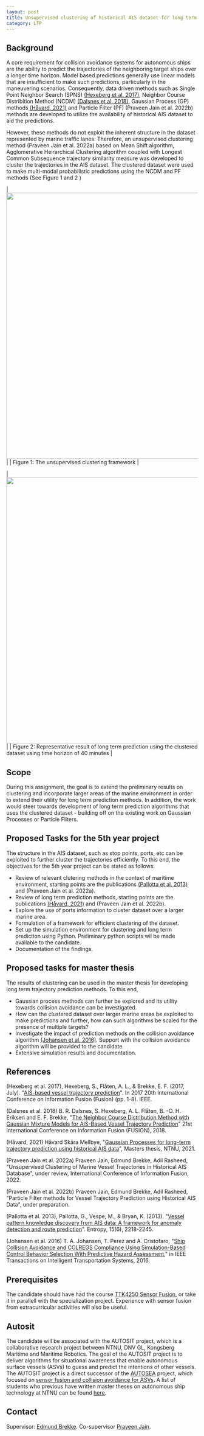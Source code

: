 ```yaml
---
layout: post
title: Unsupervised clustering of historical AIS dataset for long term trajectory prediction
category: LTP
---
```

## Background


A core requirement for collision avoidance systems for autonomous ships are the ability to predict the trajectories of the neighboring target ships over a longer time horizon. Model based predictions generally use linear models that are insufficient to make such predictions, particularly in the maneuvering scenarios. Consequently, data driven methods such as Single Point Neighbor Search (SPNS) [(Hexeberg et al. 2017)],  Neighbor Course Distribition Method (NCDM) [(Dalsnes et al. 2018)], Gaussian Process (GP) methods [(Håvard, 2021)] and Particle Filter (PF) (Praveen Jain et al. 2022b) methods are developed to utilize the availability of historical AIS dataset to aid the predictions. 


However, these methods do not exploit the inherent structure in the dataset represented by marine traffic lanes. Therefore, an unsupervised clustering method (Praveen Jain et al. 2022a) based on Mean Shift algorithm, Agglomerative Heirarchical Clustering algorithm coupled with Longest Common Subsequence trajectory similarity measure was developed to cluster the trajectories in the AIS dataset. The clustered dataset were used to make multi-modal probabilistic predictions using the NCDM and PF methods (See Figure 1 and 2 ) 

|<img src="{{site.url}}/assets/clustering.png" width="700"> | 
| Figure 1: The unsupervised clustering framework  |

|<img src="{{site.url}}/assets/ltp.png" width="700"> | 
| Figure 2: Representative result of long term prediction using the clustered dataset using time horizon of 40 minutes |
 

## Scope

During this assignment, the goal is to extend the preliminary results on clustering and incorporate larger areas of the marine environment in order to extend their utility for long term prediction methods. In addition, the work would steer towards development of long term prediction algorithms that uses the clustered dataset - building off on the existing work on Gaussian Processes or Particle Filters. 

## Proposed Tasks for the 5th year project

The structure in the AIS dataset, such as stop points, ports, etc can be exploited to further cluster the trajectories efficiently. To this end, the objectives for the 5th year project can be stated as follows:

* Review of relevant clutering methods in the context of maritime environment, starting points are the publications [(Pallotta et al. 2013)] and (Praveen Jain et al. 2022a).
* Review of long term prediction methods, starting points are the publications [(Håvard, 2021)] and (Praveen Jain et al. 2022b).
* Explore the use of ports information to cluster dataset over a larger marine area.
* Formulation of a framework for efficient clustering of the dataset.
* Set up the simulation environment for clustering and long term prediction using Python. Preliminary python scripts wil be made available to the candidate.
* Documentation of the findings.


## Proposed tasks for master thesis

The results of clustering can be used in the master thesis for developing long term trajectory prediction methods. To this end,

* Gaussian process methods can further be explored and its utility towards collision avoidance can be investigated.
* How can the clustered dataset over larger marine areas be exploited to make predictions and further, how can such algorithms be scaled for the presence of multiple targets?
* Investigate the impact of prediction methods on the collision avoidance algorithm [(Johansen et al. 2016)]. Support with the collision avoidance algorithm will be provided to the candidate.
* Extensive simulation results and documentation.


## References

(Hexeberg et al. 2017), Hexeberg, S., Flåten, A. L., & Brekke, E. F. (2017, July). "[AIS-based vessel trajectory prediction][(Hexeberg et al. 2017)]". In 2017 20th International Conference on Information Fusion (Fusion) (pp. 1-8). IEEE.

(Dalsnes et al. 2018) B. R. Dalsnes, S. Hexeberg, A. L. Flåten, B. -O. H. Eriksen and E. F. Brekke, "[The Neighbor Course Distribution Method with Gaussian Mixture Models for AIS-Based Vessel Trajectory Prediction][(Dalsnes et al. 2018)]" 21st International Conference on Information Fusion (FUSION), 2018.

(Håvard, 2021) Håvard Skåra Mellbye, "[Gaussian Processes for long-term trajectory prediction using historical AIS data][(Håvard, 2021)]", Masters thesis, NTNU, 2021.

(Praveen Jain et al. 2022a) Praveen Jain, Edmund Brekke, Adil Rasheed, "Unsupervised Clustering of Marine Vessel Trajectories in Historical AIS Database", under review, International Conference of Information Fusion, 2022.

(Praveen Jain et al. 2022b) Praveen Jain, Edmund Brekke, Adil Rasheed, "Particle Filter methods for Vessel Trajectory Prediction using Historical AIS Data", under preparation.

(Pallotta et al. 2013), Pallotta, G., Vespe, M., & Bryan, K. (2013). "[Vessel pattern knowledge discovery from AIS data: A framework for anomaly detection and route prediction][(Pallotta et al. 2013)]". Entropy, 15(6), 2218-2245.

(Johansen et al. 2016) T. A. Johansen, T. Perez and A. Cristofaro, "[Ship Collision Avoidance and COLREGS Compliance Using Simulation-Based Control Behavior Selection With Predictive Hazard Assessment][(Johansen et al. 2016)]," in IEEE Transactions on Intelligent Transportation Systems, 2016.



## Prerequisites

The candidate should have had the course [TTK4250 Sensor Fusion], or take it in parallell with the specialization project. Experience with sensor fusion from extracurricular activities will also be useful. 


## Autosit

The candidate will be associated with the AUTOSIT project, 
which is a collaborative research project between NTNU, DNV GL, Kongsberg Maritime and Maritime Robotics.
The goal of the AUTOSIT project is 
to deliver algorithms for situational awareness that enable autonomous surface vessels (ASVs) to guess and predict the intentions of other vessels. 
The AUTOSIT project is a direct successor of the [AUTOSEA] project, which focused on [sensor fusion and collision avoidance for ASVs]. 
A list of students who previous have written master theses on autonomous ship technology at NTNU can be found [here].


## Contact

Supervisor: [Edmund Brekke].  Co-supervisor [Praveen Jain].


[Edmund Brekke]: www.ntnu.edu/employees/edmund.brekke
[Praveen Jain]: https://www.ntnu.edu/employees/ravinder.p.k.jain

[(Hexeberg et al. 2017)]: https://ieeexplore.ieee.org/abstract/document/8009762
[(Dalsnes et al. 2018)]: https://ieeexplore.ieee.org/abstract/document/8455607
[(Håvard, 2021)]: https://ntnuopen.ntnu.no/ntnu-xmlui/handle/11250/2831564
[(Pallotta et al. 2013)]: https://www.mdpi.com/1099-4300/15/6/2218
[(Johansen et al. 2016)]: https://ieeexplore.ieee.org/document/7464354

[(Williams 2015)]: https://ieeexplore.ieee.org/document/7272821
[Habtemariam2014]: https://www.sciencedirect.com/science/article/pii/S0165168414003636
[Liland2017]: https://brage.bibsys.no/xmlui/bitstream/handle/11250/2452107/16477_FULLTEXT.pdf?sequence=1
[Autosea]: https://www.ntnu.edu/autosea
[Milliampere]: https://www.ntnu.edu/autoferry
[Fundamentals of Sensor Fusion]: https://folk.ntnu.no/edmundfo/msc2020-2021/sf2020c.pdf
[(Brekke et al. 2012)]: https://ieeexplore.ieee.org/document/6178045
[(Rødningsby et al. 2009)]: https://confcats_isif.s3.amazonaws.com/web-files/journals/entries/JAIF_article_multitarget2.pdf
[(Vo et al. 2008)]: https://people.eng.unimelb.edu.au/bnvo/vo/VVC_RFSO_SIC07.pdf
[TTK4250 Sensor Fusion]: https://www.ntnu.no/studier/emner/TTK4250#tab=omEmnet
[here]: https://folk.ntnu.no/edmundfo/autoseastudents/autoseastudents.html
[AUTOSEA]: https://www.ntnu.edu/autosea/
[sensor fusion and collision avoidance for ASVs]: https://www.youtube.com/watch?v=XqZ_lbwwspo
